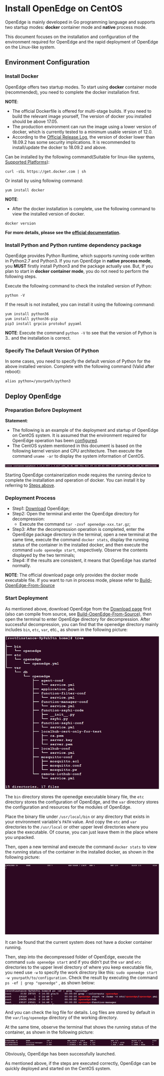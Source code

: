 # Install OpenEdge on CentOS

OpenEdge is mainly developed in Go programming language and supports two startup modes: **docker** container mode and **native** process mode.

This document focuses on the installation and configuration of the environment required for OpenEdge and the rapid deployment of OpenEdge on the Linux-like system.

## Environment Configuration

### Install Docker

OpenEdge offers two startup modes. To start using **docker** container mode (recommended), you need to complete the docker installation first.

**NOTE**:

- The official Dockerfile is offered for multi-stage builds. If you need to build the relevant image yourself, The version of docker you installed should be above 17.05.
- The production environment can run the image using a lower version of docker, which is currently tested to a minimum usable version of 12.0.
- According to the [Official Release Log](https://docs.docker.com/engine/release-notes/#18092), the version of docker lower than 18.09.2 has some security implications. It is recommended to install/update the docker to 18.09.2 and above.

Can be installed by the following command(Suitable for linux-like systems, [Supported Platforms](./Support-platforms.md)):

```shell
curl -sSL https://get.docker.com | sh
```

Or install by using following command:

```shell
yum install docker
```

**NOTE**:

- After the docker installation is complete, use the following command to view the installed version of docker.

```shell
docker version
```

**For more details, please see the [official documentation](https://docs.docker.com/install/).**

### Install Python and Python runtime dependency package

OpenEdge provides Python Runtime, which supports running code written in Python2.7 and Python3. If you run OpenEdge in **native process mode**, you **MUST** firstly install Python3 and the package actually use. But, If you plan to start in **docker container mode**, you do not need to perform the following steps.

Execute the following command to check the installed version of Python:

```shell
python -V
```

If the result is not installed, you can install it using the following command:

```shell
yum install python36
yum install python36-pip
pip3 install grpcio protobuf pyyaml
```

**NOTE**: Execute the command `python -V` to see that the version of Python is 3.*.* and the installation is correct.

### Specify The Default Version Of Python

In some cases, you need to specify the default version of Python for the above installed version. Complete with the following command (Valid after reboot):

```shell
alias python=/yourpath/python3
```

## Deploy OpenEdge

### Preparation Before Deployment

**Statement**:

- The following is an example of the deployment and startup of OpenEdge on CentOS system. It is assumed that the environment required for OpenEdge operation has been [configured](#Environment-Configuration).
- The CentOS system mentioned in this document is based on the following kernel version and CPU architecture. Then execute the command `uname -ar` to display the system information of CentOS.

![centos kernel detail](../../images/setup/os-centos.png)

Starting OpenEdge containerization mode requires the running device to complete the installation and operation of docker. You can install it by referring to [Steps above](#Install-Docker).

### Deployment Process

- Step1: [Download](../Resources-download.md) OpenEdge;
- Step2: Open the terminal and enter the OpenEdge directory for decompression:
	- Execute the command `tar -zxvf openedge-xxx.tar.gz`;
- Step3: After the decompression operation is completed, enter the OpenEdge package directory in the terminal, open a new terminal at the same time, execute the command `docker stats`, display the running status of the container in the installed docker, and then execute the command `sudo openedge start`, respectively. Observe the contents displayed by the two terminals;
- Step4: If the results are consistent, it means that OpenEdge has started normally.

**NOTE**: The official download page only provides the docker mode executable file. If you want to run in process mode, please refer to [Build-OpenEdge-From-Source](./Build-OpenEdge-from-Source.md)

### Start Deployment

As mentioned above, download OpenEdge from the [Download page](../Resources-download.md) first (also can compile from source, see [Build-OpenEdge-From-Source](./Build-OpenEdge-from-Source.md)), then open the terminal to enter OpenEdge directory for decompression. After successful decompression, you can find that the openedge directory mainly includes `bin`, `etc`, `var`, etc., as shown in the following picture:

![OpenEdge directory](../../images/setup/openedge-dir-centos.png)

The `bin` directory stores the openedge executable binary file, the `etc` directory stores the configuration of OpenEdge, and the `var` directory stores the configuration and resources for the modules of OpenEdge.

Place the binary file under `/usr/local/bin` or any directory that exists in your environment variable's `PATH` value. And copy the `etc` and `var` directories to the `/usr/local` or other upper level directories where you place the executable. Of course, you can just leave them in the place where you unpacked.

Then, open a new terminal and execute the command `docker stats` to view the running status of the container in the installed docker, as shown in the following picture:

![view the docker containers status](../../images/setup/docker-stats-before-centos.png)

It can be found that the current system does not have a docker container running.

Then, step into the decompressed folder of OpenEdge, execute the command `sudo openedge start` and if you didn't put the `var` and `etc` directories to the upper level directory of where you keep executable file, you need use `-w` to specify the work directory like this: `sudo openedge start -w yourpath/to/configuration`. Check the result by executing the command `ps -ef | grep "openedge"` , as shown below:

![OpenEdge startup log](../../images/setup/openedge-started-thread-centos.png)

And you can check the log file for details. Log files are stored by default in the `var/log/openedge` directory of the working directory.

At the same time, observe the terminal that shows the running status of the container, as shown in the following picture:

![running containers](../../images/setup/docker-stats-after-centos.png)

Obviously, OpenEdge has been successfully launched.

As mentioned above, if the steps are executed correctly, OpenEdge can be quickly deployed and started on the CentOS system.